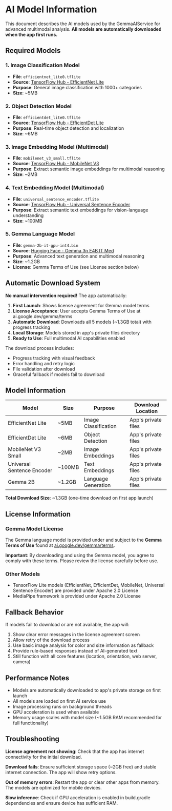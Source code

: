# AI Model Information

This document describes the AI models used by the GemmaAIService for advanced multimodal analysis. **All models are automatically downloaded when the app first runs.**

## Required Models

### 1. Image Classification Model
- **File**: `efficientnet_lite0.tflite`
- **Source**: [TensorFlow Hub - EfficientNet Lite](https://tfhub.dev/tensorflow/lite-model/efficientnet/lite0/classification/2)
- **Purpose**: General image classification with 1000+ categories
- **Size**: ~5MB

### 2. Object Detection Model  
- **File**: `efficientdet_lite0.tflite`
- **Source**: [TensorFlow Hub - EfficientDet Lite](https://tfhub.dev/tensorflow/lite-model/efficientdet/lite0/detection/1)
- **Purpose**: Real-time object detection and localization
- **Size**: ~6MB

### 3. Image Embedding Model (Multimodal)
- **File**: `mobilenet_v3_small.tflite`
- **Source**: [TensorFlow Hub - MobileNet V3](https://tfhub.dev/google/lite-model/imagenet/mobilenet_v3_small_100_224/feature_vector/5)
- **Purpose**: Extract semantic image embeddings for multimodal reasoning
- **Size**: ~2MB

### 4. Text Embedding Model (Multimodal)
- **File**: `universal_sentence_encoder.tflite`
- **Source**: [TensorFlow Hub - Universal Sentence Encoder](https://tfhub.dev/google/lite-model/universal-sentence-encoder-qa/1)
- **Purpose**: Extract semantic text embeddings for vision-language understanding
- **Size**: ~100MB

### 5. Gemma Language Model
- **File**: `gemma-2b-it-gpu-int4.bin`
- **Source**: [Hugging Face - Gemma 3n E4B IT Med](https://huggingface.co/kargarisaac/gemma-3n-E4B-it-med)
- **Purpose**: Advanced text generation and multimodal reasoning
- **Size**: ~1.2GB
- **License**: Gemma Terms of Use (see License section below)

## Automatic Download System

**No manual intervention required!** The app automatically:

1. **First Launch**: Shows license agreement for Gemma model terms
2. **License Acceptance**: User accepts Gemma Terms of Use at ai.google.dev/gemma/terms
3. **Automatic Download**: Downloads all 5 models (~1.3GB total) with progress tracking
4. **Local Storage**: Models stored in app's private files directory
5. **Ready to Use**: Full multimodal AI capabilities enabled

The download process includes:
- Progress tracking with visual feedback
- Error handling and retry logic
- File validation after download
- Graceful fallback if models fail to download

## Model Information

| Model | Size | Purpose | Download Location |
|-------|------|---------|------------------|
| EfficientNet Lite | ~5MB | Image Classification | App's private files |
| EfficientDet Lite | ~6MB | Object Detection | App's private files |
| MobileNet V3 Small | ~2MB | Image Embeddings | App's private files |
| Universal Sentence Encoder | ~100MB | Text Embeddings | App's private files |
| Gemma 2B | ~1.2GB | Language Generation | App's private files |

**Total Download Size**: ~1.3GB (one-time download on first app launch)

## License Information

### Gemma Model License
The Gemma language model is provided under and subject to the **Gemma Terms of Use** found at [ai.google.dev/gemma/terms](https://ai.google.dev/gemma/terms).

**Important**: By downloading and using the Gemma model, you agree to comply with these terms. Please review the license carefully before use.

### Other Models
- TensorFlow Lite models (EfficientNet, EfficientDet, MobileNet, Universal Sentence Encoder) are provided under Apache 2.0 License
- MediaPipe framework is provided under Apache 2.0 License

## Fallback Behavior

If models fail to download or are not available, the app will:
1. Show clear error messages in the license agreement screen
2. Allow retry of the download process
3. Use basic image analysis for color and size information as fallback
4. Provide rule-based responses instead of AI-generated text
5. Still function with all core features (location, orientation, web server, camera)

## Performance Notes

- Models are automatically downloaded to app's private storage on first launch
- All models are loaded on first AI service use
- Image processing runs on background threads
- GPU acceleration is used when available
- Memory usage scales with model size (~1.5GB RAM recommended for full functionality)

## Troubleshooting

**License agreement not showing**: Check that the app has internet connectivity for the initial download.

**Download fails**: Ensure sufficient storage space (~2GB free) and stable internet connection. The app will show retry options.

**Out of memory errors**: Restart the app or clear other apps from memory. The models are optimized for mobile devices.

**Slow inference**: Check if GPU acceleration is enabled in build.gradle dependencies and ensure device has sufficient RAM.

